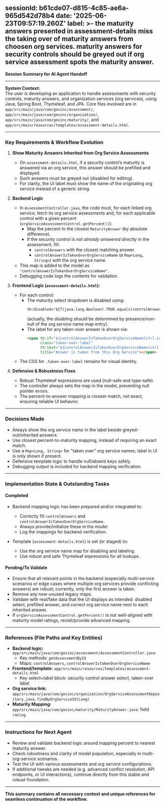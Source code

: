 sessionId: b61cde07-d815-4c85-ae6a-965d542d78b4
date: '2025-06-23T09:57:19.260Z'
label: >-
  the maturity answers presented in assessment-details miss the taking over of
  maturity answers from choosen org services. maturity answers for security
  controls should be greyed out if org service assessment spots the maturity
  answer.
---
**Session Summary for AI Agent Handoff**

---

**System Context:**  
The user is developing an application to handle assessments with security controls, maturity answers, and organization services (org services), using Java, Spring Boot, Thymeleaf, and JPA. Core files involved are in `app/src/main/java/com/govinc/assessment/`, `app/src/main/java/com/govinc/organization/`, `app/src/main/java/com/govinc/maturity/`, and `app/src/main/resources/templates/assessment-details.html`.

---

### **Key Requirements & Workflow Evolution**

1. **Show Maturity Answers Inherited from Org Service Assessments**
    - On `assessment-details.html`, if a security control’s maturity is answered via an org service, this answer should be prefilled and displayed.
    - Such answers must be greyed out (disabled for editing).
    - For clarity, the UI label must show the name of the originating org service instead of a generic string.

2. **Backend Logic**
    - In `AssessmentController.java`, the code must, for each linked org service, fetch its org service assessments and, for each applicable control with a given percent (`orgServiceAssessmentControl.getPercent()`):
        - Map the percent to the closest `MaturityAnswer` (by absolute difference).
        - If the security control is *not already answered directly* in the assessment, fill:
            - `controlAnswers` with the closest matching answer.
            - `controlAnswerIsTakenOverOrgServiceName` (a `Map<Long, String>`) with the org service name.
    - This map is added to the model as `"controlAnswerIsTakenOverOrgServiceName"`.
    - Debugging code logs the contents for validation.

3. **Frontend Logic (`assessment-details.html`):**
    - For each control:
        - The maturity select dropdown is disabled using:
          ```html
          th:disabled="${T(java.lang.Boolean).TRUE.equals(controlAnswerIsTakenOverOrgServiceName[ctrl.id])}"
          ```
          (actually, the disabling should be determined by presence/non-null of the org service name map entry).
        - The label for any taken-over answer is shown via:
          ```html
          <span th:if="${controlAnswerIsTakenOverOrgServiceName[ctrl.id]}"
                class="taken-over-label"
                th:text="${controlAnswerIsTakenOverOrgServiceName[ctrl.id]}"
                title="Answer is taken from this Org Service"></span>
          ```
    - The CSS for `.taken-over-label` remains for visual identity.

4. **Defensive & Robustness Fixes**
    - Robust Thymeleaf expressions are used (null-safe and type-safe).
    - The controller always sets the map in the model, preventing null pointer errors.
    - The percent-to-answer mapping is closest-match, not exact, ensuring reliable UI behavior.

---

### **Decisions Made**

- Always show the org service *name* in the label beside greyed-out/inherited answers.
- Use closest percent-to-maturity mapping, instead of requiring an exact match.
- Use a `Map<Long, String>` for "taken over" org service names; label in UI is only shown if present.
- Defensive template logic to handle null/absent keys safely.
- Debugging output is included for backend mapping verification.

---

### **Implementation State & Outstanding Tasks**

#### **Completed**
- Backend mapping logic has been prepared and/or integrated to:
    - Correctly fill `controlAnswers` and `controlAnswerIsTakenOverOrgServiceName`.
    - Always provide/initialize these in the model.
    - Log the mappings for backend verification.

- Template (`assessment-details.html`) is set (or staged) to:
    - Use the org service name map for disabling and labeling.
    - Use robust and safe Thymeleaf expressions for all lookups.

#### **Pending/To Validate**
- Ensure that all relevant points in the backend (especially multi-service scenarios or edge cases where multiple org services provide conflicting answers) are robust; currently, only the first answer is taken.
- Remove any now-unused legacy maps.
- Validate with real/fake data that the UI displays as intended: disabled select, prefilled answer, and correct org service name next to each inherited answer.
- If `orgServiceAssessmentControl.getPercent()` is not well-aligned with maturity model ratings, revisit/provide advanced mapping.

---

### **References (File Paths and Key Entities)**

- **Backend logic:** `app/src/main/java/com/govinc/assessment/AssessmentController.java`
  - Key methods: `getAssessmentById`
  - Maps: `controlAnswers`, `controlAnswerIsTakenOverOrgServiceName`
- **Frontend/template:** `app/src/main/resources/templates/assessment-details.html`
  - Key select+label block: security control answer select, taken-over label
- **Org service link:** `app/src/main/java/com/govinc/organization/OrgServiceAssessmentRepository.java`, `findByOrgServiceId(Long)`
- **Maturity Mapping:** `app/src/main/java/com/govinc/maturity/MaturityAnswer.java`: field `rating`

---

### **Instructions for Next Agent**

- Review and validate backend logic around mapping percent to nearest maturity answer.
- Check robustness and clarity of model population, especially in multi-org-service scenarios.
- Test the UI with various assessments and org service configurations.
- If additional tweaks are needed (e.g. advanced conflict resolution, API endpoints, or UI interactions), continue directly from this stable and robust foundation.

---

**This summary contains all necessary context and unique references for seamless continuation of the workflow.**
